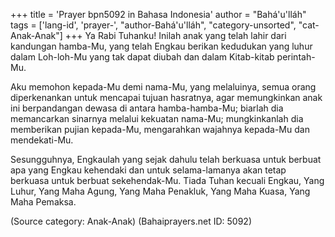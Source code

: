 +++
title = 'Prayer bpn5092 in Bahasa Indonesia'
author = "Bahá'u'lláh"
tags = ['lang-id', 'prayer-', "author-Bahá'u'lláh", "category-unsorted", "cat-Anak-Anak"]
+++
Ya Rabi Tuhanku! Inilah anak yang telah lahir dari kandungan hamba-Mu, yang telah Engkau berikan kedudukan yang luhur dalam Loh-loh-Mu yang tak dapat diubah dan dalam Kitab-kitab perintah-Mu.

Aku memohon kepada-Mu demi nama-Mu, yang melaluinya, semua orang diperkenankan untuk mencapai tujuan hasratnya, agar memungkinkan anak ini berpandangan dewasa di antara hamba-hamba-Mu; biarlah dia memancarkan sinarnya melalui kekuatan nama-Mu; mungkinkanlah dia memberikan pujian kepada-Mu, mengarahkan wajahnya kepada-Mu dan mendekati-Mu.

Sesungguhnya, Engkaulah yang sejak dahulu telah berkuasa untuk berbuat apa yang Engkau kehendaki dan untuk selama-lamanya akan tetap berkuasa untuk berbuat sekehendak-Mu. Tiada Tuhan kecuali Engkau, Yang Luhur, Yang Maha Agung, Yang Maha Penakluk, Yang Maha Kuasa, Yang Maha Pemaksa.

(Source category: Anak-Anak)
(Bahaiprayers.net ID: 5092)
